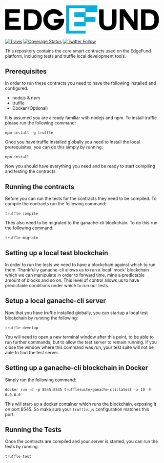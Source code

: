 ![logo](/assets/EdgeFundInverted.png "EdgeFundLogo")

[![Travis](https://api.travis-ci.org/edgefund/edgefund-core.svg?branch=master)](https://travis-ci.org/edgefund/edgefund-core)
[![Coverage Status](https://coveralls.io/repos/github/edgefund/edgefund-core/badge.svg?branch=master)](https://coveralls.io/github/edgefund/edgefund-core?branch=master)
[![Twitter Follow](https://img.shields.io/twitter/follow/edgefundteam.svg?style=social&label=Follow)](https://www.twitter.com/edgefundteam)

This repository contains the core smart contracts used on the EdgeFund platform, including tests and truffle local development tools.

## Prerequisites

In order to run these contracts you need to have the following installed and configured.

* nodejs & npm
* truffle
* Docker (Optional)

It is assumed you are already familiar with nodejs and npm.  To install truffle please run the following command:

`npm install -g truffle`

Once you have truffle installed globally you need to install the local prerequisites, you can do this simply by running:

`npm install`

Now you should have everything you need and be ready to start compiling and testing the contracts.

## Running the contracts

Before you can run the tests for the contracts they need to be compiled. To compile the contracts run the following command:

`truffle compile`

They also need to be migrated to the ganache-cli blockchain.  To do this run the following command:

`truffle migrate`

## Setting up a local test blockchain

In order to run the tests we need to have a blockchain against which to run them.  Thankfully ganache-cli
allows us to run a local 'mock' blockchain which we can manipulate in order to forward time, mine a predictable
amount of blocks and so on.  This level of control allows us to have predictable conditions under which to run
our tests.

## Setup a local ganache-cli server

Now that you have truffle installed globally, you can startup a local test blockchain by running the following:

`truffle develop`

You will need to open a new terminal window after this point, to be able to run further commands, but to allow
the test server to remain running.  If you close the window where this command was run, your test suite will not
be able to find the test server.

## Setting up a ganache-cli blockchain in Docker

Simply run the following command:

`docker run -d -p 8545:8545 trufflesuite/ganache-cli:latest -a 10 -h 0.0.0.0`

This will start-up a docker container which runs the blockchain, exposing it on port 8545.  So make sure
your `truffle.js` configuration matches this port.

## Running the Tests

Once the contracts are compiled and your server is started, you can run the tests by running:

`truffle test`
